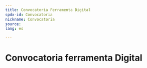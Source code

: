 ```yaml
---
title: Convocatoria Ferramenta Digital
spdx-id: Convocatoria
nickname: Convocatoria
source: 
lang: es

---
```


# Convocatoria ferramenta Digital
